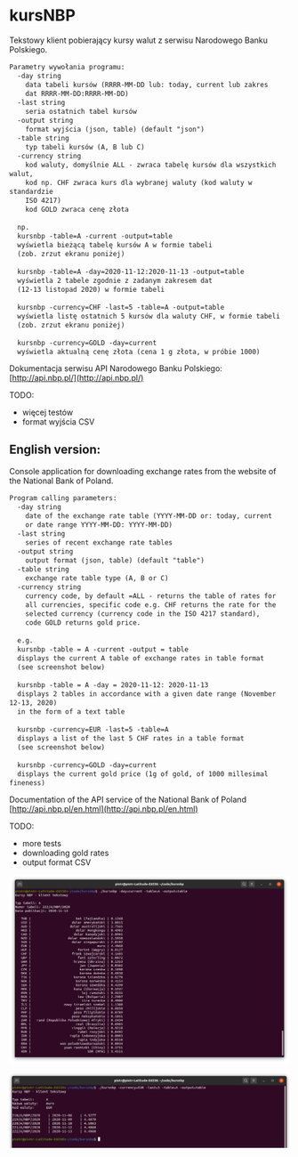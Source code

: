 # kursNBP
Tekstowy klient pobierający kursy walut z serwisu Narodowego Banku Polskiego.

    Parametry wywołania programu:
      -day string
        data tabeli kursów (RRRR-MM-DD lub: today, current lub zakres 
        dat RRRR-MM-DD:RRRR-MM-DD)
      -last string
        seria ostatnich tabel kursów
      -output string
        format wyjścia (json, table) (default "json")
      -table string
        typ tabeli kursów (A, B lub C)
      -currency string
        kod waluty, domyślnie ALL - zwraca tabelę kursów dla wszystkich walut, 
        kod np. CHF zwraca kurs dla wybranej waluty (kod waluty w standardzie 
        ISO 4217)
        kod GOLD zwraca cenę złota

      np. 
      kursnbp -table=A -current -output=table
      wyświetla bieżącą tabelę kursów A w formie tabeli 
      (zob. zrzut ekranu poniżej)

      kursnbp -table=A -day=2020-11-12:2020-11-13 -output=table
      wyświetla 2 tabele zgodnie z zadanym zakresem dat 
      (12-13 listopad 2020) w formie tabeli

      kursnbp -currency=CHF -last=5 -table=A -output=table
      wyświetla listę ostatnich 5 kursów dla waluty CHF, w formie tabeli
      (zob. zrzut ekranu poniżej)

      kursnbp -currency=GOLD -day=current
      wyświetla aktualną cenę złota (cena 1 g złota, w próbie 1000)

Dokumentacja serwisu API Narodowego Banku Polskiego: [http://api.nbp.pl/](http://api.nbp.pl/)

TODO:
  - więcej testów
  - format wyjścia CSV


## English version:

Console application for downloading exchange rates from the website of the National Bank of Poland.

    Program calling parameters:
      -day string
        date of the exchange rate table (YYYY-MM-DD or: today, current 
        or date range YYYY-MM-DD: YYYY-MM-DD)
      -last string
        series of recent exchange rate tables
      -output string
        output format (json, table) (default "table")
      -table string
        exchange rate table type (A, B or C)
      -currency string
        currency code, by default =ALL - returns the table of rates for 
        all currencies, specific code e.g. CHF returns the rate for the 
        selected currency (currency code in the ISO 4217 standard),
        code GOLD returns gold price.

      e.g.
      kursnbp -table = A -current -output = table
      displays the current A table of exchange rates in table format 
      (see screenshot below)

      kursnbp -table = A -day = 2020-11-12: 2020-11-13
      displays 2 tables in accordance with a given date range (November 12-13, 2020) 
      in the form of a text table

      kursnbp -currency=EUR -last=5 -table=A
      displays a list of the last 5 CHF rates in a table format
      (see screenshot below)

      kursnbp -currency=GOLD -day=current
      displays the current gold price (1g of gold, of 1000 millesimal fineness)

Documentation of the API service of the National Bank of Poland
[http://api.nbp.pl/en.html](http://api.nbp.pl/en.html)


TODO:

  - more tests
  - downloading gold rates
  - output format CSV


![Screen](/doc/kursnbp.png)

![Screen](/doc/kursnbp2.png)